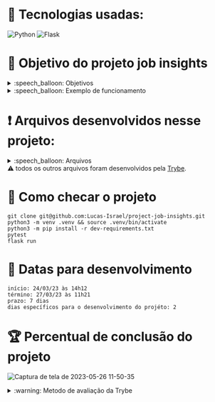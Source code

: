 # :toolbox: Tecnologias usadas:

![Python](https://img.shields.io/badge/python-3670A0?style=for-the-badge&logo=python&logoColor=ffdd54)
![Flask](https://img.shields.io/badge/flask-%23000.svg?style=for-the-badge&logo=flask&logoColor=white)

# :open_book: Objetivo do projeto job insights

<details>
  <summary>:speech_balloon: Objetivos</summary>

  ```
  1. Este projeto faz análises a partir de um conjunto de dados sobre empregos.
  2. Implementações incorporadas a um aplicativo Web desenvolvido com Flask.
  3. Desenvolver testes em python
  ```
</details>

<details>
  <summary>:speech_balloon: Exemplo de funcionamento</summary>
  
![Captura de tela de 2023-05-26 11-36-09](https://github.com/Lucas-Israel/project-job-insights/assets/104790267/ff6ea7d6-69e9-4ee8-b8b3-18b508e44976)
![Captura de tela de 2023-05-26 11-44-10](https://github.com/Lucas-Israel/project-job-insights/assets/104790267/ad392866-10bb-4b72-ba97-f1d5bf728bc9)

</details>

# :heavy_exclamation_mark: Arquivos desenvolvidos nesse projeto:

<details>
  <summary>:speech_balloon: Arquivos</summary>

  ```
  src/
    flask_app/
      routes_and_views.py
  
    insights/
      industries.py
      jobs.py
      salaries.py

  tests/
    brazilian/
      test_brazilian_jobs.py
  
    counter/
      test_counter.py
  
    sorting/
      test_sorting.py
  ```
</details

#### :warning: todos os outros arquivos foram desenvolvidos pela [Trybe](https://www.betrybe.com).

# :thinking: Como checar o projeto

```
git clone git@github.com:Lucas-Israel/project-job-insights.git
python3 -m venv .venv && source .venv/bin/activate
python3 -m pip install -r dev-requirements.txt
pytest
flask run
```

# :calendar: Datas para desenvolvimento

```
início: 24/03/23 às 14h12
término: 27/03/23 às 11h21
prazo: 7 dias
dias específicos para o desenvolvimento do projéto: 2
```

# :trophy: Percentual de conclusão do projeto

![Captura de tela de 2023-05-26 11-50-35](https://github.com/Lucas-Israel/project-job-insights/assets/104790267/96f02bd1-8e08-4962-86f4-ace50cb1e5ea)

<details>
  <summary>:warning: Metodo de avaliação da Trybe</summary>
  
##### A escola de programação [Trybe](https://www.betrybe.com) utiliza um sistema de avaliação baseado na conclusão de requisitos em cada projeto, considerando a porcentagem de conclusão, com um mínimo de 80% dos requisitos obrigatórios, em um prazo regular de no máximo 7 dias, tendo dias específicos para o desenvolvimento do projeto que variam de acordo com a complexidade dele.

##### Não alcançando esse patamar mímino, o aluno entra em recuperação, tendo que entregar 90% dos requisitos obrigatórios mais os bonús, em outros 7 dias, caso o aluno falhe novamente ele é mudado de turma para refazer o conteúdo e projeto, caso falhe após mudar de turma, no mesmo conteúdo/projeto, o aluno é removido do curso.
  
</details>
